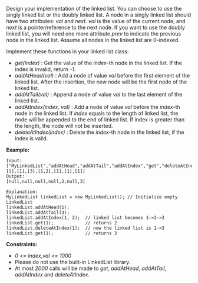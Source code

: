 Design your implementation of the linked list. You can choose to use the singly linked list or the doubly linked list. A node in a singly linked list should have two attributes: *val* and *next*. *val* is the value of the current node, and *next* is a pointer/reference to the next node. If you want to use the doubly linked list, you will need one more attribute *prev* to indicate the previous node in the linked list. Assume all nodes in the linked list are 0-indexed.

Implement these functions in your linked list class:

* *get(index)* : Get the value of the *index*-th node in the linked list. If the index is invalid, return *-1*.
* *addAtHead(val)* : Add a node of value *val* before the first element of the linked list. After the insertion, the new node will be the first node of the linked list.
* *addAtTail(val)* : Append a node of value *val* to the last element of the linked list.
* *addAtIndex(index, val)* : Add a node of value *val* before the *index*-th node in the linked list. If *index* equals to the length of linked list, the node will be appended to the end of linked list. If index is greater than the length, the node will not be inserted.
* *deleteAtIndex(index)* : Delete the *index*-th node in the linked list, if the index is valid.

**Example:**
```
Input:
["MyLinkedList","addAtHead","addAtTail","addAtIndex","get","deleteAtIndex","get"]
[[],[1],[3],[1,2],[1],[1],[1]]
Output:
[null,null,null,null,2,null,3]

Explanation:
MyLinkedList linkedList = new MyLinkedList(); // Initialize empty LinkedList
linkedList.addAtHead(1);
linkedList.addAtTail(3);
linkedList.addAtIndex(1, 2);  // linked list becomes 1->2->3
linkedList.get(1);            // returns 2
linkedList.deleteAtIndex(1);  // now the linked list is 1->3
linkedList.get(1);            // returns 3
```

**Constraints:**
* *0 <= index,val <= 1000*
* Please do not use the built-in LinkedList library.
* At most *2000* calls will be made to *get*, *addAtHead*, *addAtTail*, *addAtIndex* and *deleteAtIndex*.
